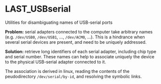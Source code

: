 # LAST_USBserial
Utilities for disambiguating names of USB-serial ports

**Problem:** serial adapters connected to the computer take arbitrary names (e.g. `/dev/USB0`, `/dev/USB1`, ..., `/dev/ACM0`, ...).
This is a hindrance when several serial devices are present, and need to be uniquely addressed.

**Solution:** retrieve long identifiers of each serial adapter, including chip type and serial number. These names can help to
associate uniquely the device to the physical USB-serial adapter connected to it.

The association is derived in linux, reading the contents of the peudodirectory `/dev/serial/by-id`, and resolving the symbolic links.
